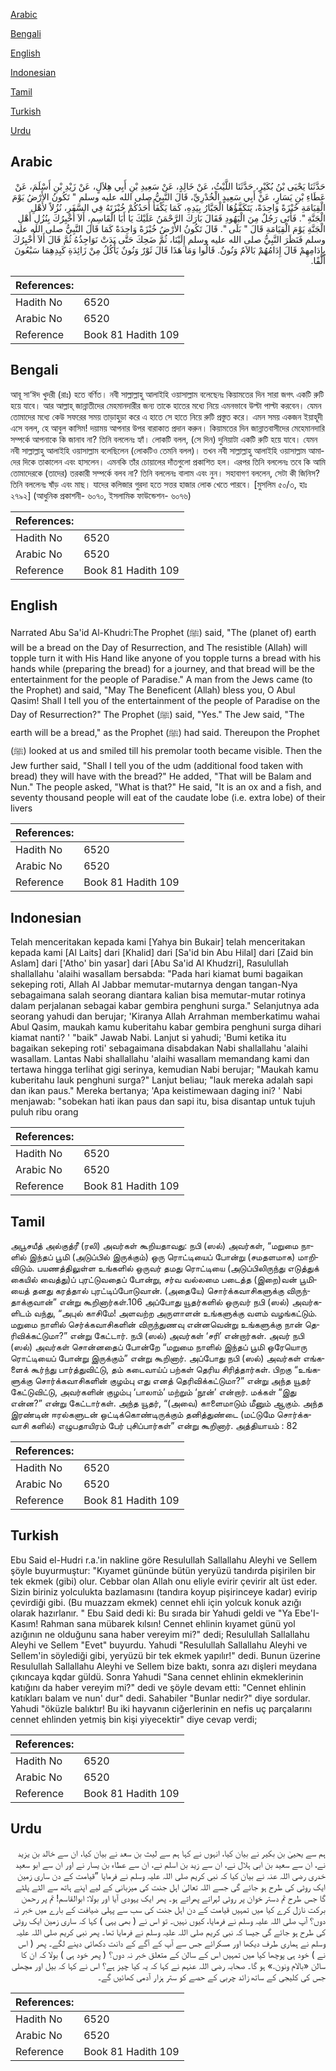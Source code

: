 [Arabic](#arabic)

[Bengali](#bengali)

[English](#english)

[Indonesian](#indonesian)

[Tamil](#tamil)

[Turkish](#turkish)

[Urdu](#urdu)

## Arabic


<div dir="rtl" lang="ar" style={{fontSize:'larger',backgroundColor:'#f8f9fa',padding:20}}>
حَدَّثَنَا يَحْيَى بْنُ بُكَيْرٍ، حَدَّثَنَا اللَّيْثُ، عَنْ خَالِدٍ، عَنْ سَعِيدِ بْنِ أَبِي هِلاَلٍ، عَنْ زَيْدِ بْنِ أَسْلَمَ، عَنْ عَطَاءِ بْنِ يَسَارٍ، عَنْ أَبِي سَعِيدٍ الْخُدْرِيِّ، قَالَ النَّبِيُّ صلى الله عليه وسلم ‏"‏ تَكُونُ الأَرْضُ يَوْمَ الْقِيَامَةِ خُبْزَةً وَاحِدَةً، يَتَكَفَّؤُهَا الْجَبَّارُ بِيَدِهِ، كَمَا يَكْفَأُ أَحَدُكُمْ خُبْزَتَهُ فِي السَّفَرِ، نُزُلاً لأَهْلِ الْجَنَّةِ ‏"‏‏.‏ فَأَتَى رَجُلٌ مِنَ الْيَهُودِ فَقَالَ بَارَكَ الرَّحْمَنُ عَلَيْكَ يَا أَبَا الْقَاسِمِ، أَلاَ أُخْبِرُكَ بِنُزُلِ أَهْلِ الْجَنَّةِ يَوْمَ الْقِيَامَةِ قَالَ ‏"‏ بَلَى ‏"‏‏.‏ قَالَ تَكُونُ الأَرْضُ خُبْزَةً وَاحِدَةً كَمَا قَالَ النَّبِيُّ صلى الله عليه وسلم فَنَظَرَ النَّبِيُّ صلى الله عليه وسلم إِلَيْنَا، ثُمَّ ضَحِكَ حَتَّى بَدَتْ نَوَاجِذُهُ ثُمَّ قَالَ أَلاَ أُخْبِرُكَ بِإِدَامِهِمْ قَالَ إِدَامُهُمْ بَالاَمٌ وَنُونٌ‏.‏ قَالُوا وَمَا هَذَا قَالَ ثَوْرٌ وَنُونٌ يَأْكُلُ مِنْ زَائِدَةِ كَبِدِهِمَا سَبْعُونَ أَلْفًا‏.‏
</div>
<div style={{backgroundColor:'#f8f9fa',padding:20, marginBottom: 10}}><table> <thead> <tr> <th>References:</th> <th></th> </tr> </thead> <tbody><tr><td>Hadith No</td><td>6520</td></tr><tr><td>Arabic No</td><td>6520</td></tr><tr><td>Reference</td><td>Book 81 Hadith 109</td></tr></tbody></table></div>

## Bengali


<div dir="ltr" lang="bn" style={{fontSize:'larger',backgroundColor:'#f8f9fa',padding:20}}>
আবূ সা‘ঈদ খুদরী (রাঃ) হতে বর্ণিত। নবী সাল্লাল্লাহু আলাইহি ওয়াসাল্লাম বলেছেনঃ কিয়ামতের দিন সারা জগৎ একটি রুটি হয়ে যাবে। আর আল্লাহ্ জান্নাতীদের মেহমানদারীর জন্য তাকে হাতের মধ্যে নিয়ে এমনভাবে উল্টা পাল্টা করবেন। যেমন তোমাদের মধ্যে কেউ সফরের সময় তাড়াহুড়া করে এ হাতে সে হাতে নিয়ে রুটি প্রস্তুত করে। এমন সময় একজন ইয়াহূদী এসে বলল, হে আবুল কাসিম! দয়াময় আপনার উপর বারাকাত প্রদান করুন। কিয়ামতের দিন জান্নাতবাসীদের মেহেমানদারি সম্পর্কে আপনাকে কি জানাব না? তিনি বললেনঃ হ্যাঁ। লোকটি বলল, (সে দিন) দুনিয়াটা একটি রুটি হয়ে যাবে। যেমন নবী সাল্লাল্লাহু আলাইহি ওয়াসাল্লাম বলেছিলেন (লোকটিও তেমনি বলল)। তখন নবী সাল্লাল্লাহু আলাইহি ওয়াসাল্লাম আমাদের দিকে তাকালেন এবং হাসলেন। এমনকি তাঁর চোয়ালের দাঁতগুলো প্রকাশিত হল। এরপর তিনি বললেনঃ তবে কি আমি তোমাদেরকে (তাদের) তরকারী সম্পর্কে বলব না? তিনি বললেনঃ বালাম এবং নুন। সহাবাগণ বললেন, সেটা কী জিনিস? তিনি বললেনঃ ষাঁড় এবং মাছ। যাদের কলিজার গুরদা হতে সত্তর হাজার লোক খেতে পারবে। [মুসলিম ৫০/৩, হাঃ ২৭৯২] (আধুনিক প্রকাশনী- ৬০৭০, ইসলামিক ফাউন্ডেশন- ৬০৭৬)
</div>
<div style={{backgroundColor:'#f8f9fa',padding:20, marginBottom: 10}}><table> <thead> <tr> <th>References:</th> <th></th> </tr> </thead> <tbody><tr><td>Hadith No</td><td>6520</td></tr><tr><td>Arabic No</td><td>6520</td></tr><tr><td>Reference</td><td>Book 81 Hadith 109</td></tr></tbody></table></div>

## English


<div dir="ltr" lang="en" style={{fontSize:'larger',backgroundColor:'#f8f9fa',padding:20}}>
Narrated Abu Sa'id Al-Khudri:The Prophet (ﷺ) said, "The (planet of) earth will be a bread on the Day of Resurrection, and The resistible (Allah) will topple turn it with His Hand like anyone of you topple turns a bread with his hands while (preparing the bread) for a journey, and that bread will be the entertainment for the people of Paradise." A man from the Jews came (to the Prophet) and said, "May The Beneficent (Allah) bless you, O Abul Qasim! Shall I tell you of the entertainment of the people of Paradise on the Day of Resurrection?" The Prophet (ﷺ) said, "Yes." The Jew said, "The earth will be a bread," as the Prophet (ﷺ) had said. Thereupon the Prophet (ﷺ) looked at us and smiled till his premolar tooth became visible. Then the Jew further said, "Shall I tell you of the udm (additional food taken with bread) they will have with the bread?" He added, "That will be Balam and Nun." The people asked, "What is that?" He said, "It is an ox and a fish, and seventy thousand people will eat of the caudate lobe (i.e. extra lobe) of their livers
</div>
<div style={{backgroundColor:'#f8f9fa',padding:20, marginBottom: 10}}><table> <thead> <tr> <th>References:</th> <th></th> </tr> </thead> <tbody><tr><td>Hadith No</td><td>6520</td></tr><tr><td>Arabic No</td><td>6520</td></tr><tr><td>Reference</td><td>Book 81 Hadith 109</td></tr></tbody></table></div>

## Indonesian


<div dir="ltr" lang="id" style={{fontSize:'larger',backgroundColor:'#f8f9fa',padding:20}}>
Telah menceritakan kepada kami [Yahya bin Bukair] telah menceritakan kepada kami [Al Laits] dari [Khalid] dari [Sa'id bin Abu Hilal] dari [Zaid bin Aslam] dari ['Atho' bin yasar] dari [Abu Sa'id Al Khudzri], Rasulullah shallallahu 'alaihi wasallam bersabda: "Pada hari kiamat bumi bagaikan sekeping roti, Allah Al Jabbar memutar-mutarnya dengan tangan-Nya sebagaimana salah seorang diantara kalian bisa memutar-mutar rotinya dalam perjalanan sebagai kabar gembira penghuni surga." Selanjutnya ada seorang yahudi dan berujar; 'Kiranya Allah Arrahman memberkatimu wahai Abul Qasim, maukah kamu kuberitahu kabar gembira penghuni surga dihari kiamat nanti? ' "baik" Jawab Nabi. Lanjut si yahudi; 'Bumi ketika itu bagaikan sekeping roti' sebagaimana disabdakan Nabi shallallahu 'alaihi wasallam. Lantas Nabi shallallahu 'alaihi wasallam memandang kami dan tertawa hingga terlihat gigi serinya, kemudian Nabi berujar; "Maukah kamu kuberitahu lauk penghuni surga?" Lanjut beliau; "lauk mereka adalah sapi dan ikan paus." Mereka bertanya; 'Apa keistimewaan daging ini? ' Nabi menjawab: "sobekan hati ikan paus dan sapi itu, bisa disantap untuk tujuh puluh ribu orang
</div>
<div style={{backgroundColor:'#f8f9fa',padding:20, marginBottom: 10}}><table> <thead> <tr> <th>References:</th> <th></th> </tr> </thead> <tbody><tr><td>Hadith No</td><td>6520</td></tr><tr><td>Arabic No</td><td>6520</td></tr><tr><td>Reference</td><td>Book 81 Hadith 109</td></tr></tbody></table></div>

## Tamil


<div dir="ltr" lang="ta" style={{fontSize:'larger',backgroundColor:'#f8f9fa',padding:20}}>
அபூசயீத் அல்குத்ரீ (ரலி) அவர்கள் கூறியதாவது: நபி (ஸல்) அவர்கள், “மறுமை நாளில் இந்தப் பூமி (அடுப்பில் இருக்கும்) ஒரு ரொட்டியைப் போன்று (சமதளமாக) மாறிவிடும். பயணத்திலுள்ள உங்களில் ஒருவர் தமது ரொட்டியை (அடுப்பிலிருந்து எடுத்துக் கையில் வைத்து)ப் புரட்டுவதைப் போன்று, சர்வ வல்லமை படைத்த (இறை)வன் பூமியைத் தனது கரத்தால் புரட்டிப்போடுவான். (அதையே) சொர்க்கவாசிகளுக்கு விருந்தாக்குவான்” என்று கூறினார்கள்.106 அப்போது யூதர்களில் ஒருவர் நபி (ஸல்) அவர்களிடம் வந்து, “அபுல் காசிமே! அளவற்ற அருளாளன் உங்களுக்கு வளம் வழங்கட்டும். மறுமை நாளில் செர்க்கவாசிகளின் விருந்துணவு என்னவென்று உங்களுக்கு நான் தெரிவிக்கட்டுமா?” என்று கேட்டார். நபி (ஸல்) அவர்கள் ‘சரி’ என்றார்கள். அவர் நபி (ஸல்) அவர்கள் சொன்னதைப் போன்றே “மறுமை நாளில் இந்தப் பூமி ஒரேயொரு ரொட்டியைப் போன்று இருக்கும்” என்று கூறினார். அப்போது நபி (ஸல்) அவர்கள் எங்களைக் கூர்ந்து பார்த்துவிட்டு, தம் கடைவாய்ப் பற்கள் தெரிய சிரித்தார்கள். பிறகு “உங்களுக்கு சொர்க்கவாசிகளின் குழம்பு எது எனத் தெரிவிக்கட்டுமா?” என்று அந்த யூதர் கேட்டுவிட்டு, அவர்களின் குழம்பு ‘பாலாம்’ மற்றும் ‘நூன்’ என்றார். மக்கள் “இது என்ன?” என்று கேட்டார்கள். அந்த யூதர், “(அவை) காளைமாடும் மீனும் ஆகும். அந்த இரண்டின் ஈரல்களுடன் ஒட்டிக்கொண்டிருக்கும் தனித்துண்டை (மட்டுமே சொர்க்கவாசி களில்) எழுபதாயிரம் பேர் புசிப்பார்கள்” என்று கூறினார். அத்தியாயம் : 82
</div>
<div style={{backgroundColor:'#f8f9fa',padding:20, marginBottom: 10}}><table> <thead> <tr> <th>References:</th> <th></th> </tr> </thead> <tbody><tr><td>Hadith No</td><td>6520</td></tr><tr><td>Arabic No</td><td>6520</td></tr><tr><td>Reference</td><td>Book 81 Hadith 109</td></tr></tbody></table></div>

## Turkish


<div dir="ltr" lang="tr" style={{fontSize:'larger',backgroundColor:'#f8f9fa',padding:20}}>
Ebu Said el-Hudri r.a.'in nakline göre Resulullah Sallallahu Aleyhi ve Sellem şöyle buyurmuştur: "Kıyamet gününde bütün yeryüzü tandırda pişirilen bir tek ekmek (gibi) olur. Cebbar olan Allah onu eliyle evirir çevirir alt üst eder. Sizin biriniz yolculukta bazlamasını (tandıra koyup pişirinceye kadar) evirip çevirdiği gibi. (Bu muazzam ekmek) cennet ehli için yolcuk konuk azığı olarak hazırlanır. " Ebu Said dedi ki: Bu sırada bir Yahudi geldi ve "Ya Ebe'I-Kasım! Rahman sana mübarek kılsın! Cennet ehlinin kıyamet günü yol azığının ne olduğunu sana haber vereyim mi?" dedi; Resulullah Sallallahu Aleyhi ve Sellem "Evet" buyurdu. Yahudi "Resulullah Sallallahu Aleyhi ve Sellem'in söylediği gibi, yeryüzü bir tek ekmek yapılır!" dedi. Bunun üzerine Resulullah Sallallahu Aleyhi ve Sellem bize baktı, sonra azı dişleri meydana çıkıncaya kqdar güldü. Sonra Yahudi "Sana cennet ehlinin ekmeklerinin katığını da haber vereyim mi?" dedi ve şöyle devam etti: "Cennet ehlinin katıkları balam ve nun' dur" dedi. Sahabiler "Bunlar nedir?" diye sordular. Yahudi "öküzle balıktır! Bu iki hayvanın ciğerlerinin en nefis uç parçalarını cennet ehlinden yetmiş bin kişi yiyecektir" diye cevap verdi;
</div>
<div style={{backgroundColor:'#f8f9fa',padding:20, marginBottom: 10}}><table> <thead> <tr> <th>References:</th> <th></th> </tr> </thead> <tbody><tr><td>Hadith No</td><td>6520</td></tr><tr><td>Arabic No</td><td>6520</td></tr><tr><td>Reference</td><td>Book 81 Hadith 109</td></tr></tbody></table></div>

## Urdu


<div dir="rtl" lang="ur" style={{fontSize:'larger',backgroundColor:'#f8f9fa',padding:20}}>
ہم سے یحییٰ بن بکیر نے بیان کیا، انہوں نے کہا ہم سے لیث بن سعد نے بیان کیا، ان سے خالد بن یزید نے، ان سے سعید بن ابی ہلال نے، ان سے زید بن اسلم نے، ان سے عطاء بن یسار نے اور ان سے ابو سعید خدری رضی اللہ عنہ نے بیان کیا کہ نبی کریم صلی اللہ علیہ وسلم نے فرمایا ”قیامت کے دن ساری زمین ایک روٹی کی طرح ہو جائے گی جسے اللہ تعالیٰ اہل جنت کی میزبانی کے لیے اپنے ہاتھ سے الٹے پلٹے گا جس طرح تم دستر خوان پر روٹی لہراتے پھراتے ہو۔ پھر ایک یہودی آیا اور بولا: ابوالقاسم! تم پر رحمن برکت نازل کرے کیا میں تمہیں قیامت کے دن اہل جنت کی سب سے پہلی ضیافت کے بارے میں خبر نہ دوں؟ آپ صلی اللہ علیہ وسلم نے فرمایا، کیوں نہیں۔ تو اس نے ( بھی یہی ) کہا کہ ساری زمین ایک روٹی کی طرح ہو جائے گی جیسا کہ نبی کریم صلی اللہ علیہ وسلم نے فرمایا تھا۔ پھر نبی کریم صلی اللہ علیہ وسلم نے ہماری طرف دیکھا اور مسکرائے جس سے آپ کے آگے کے دانت دکھائی دینے لگے۔ پھر ( اس نے ) خود ہی پوچھا کیا میں تمہیں اس کے سالن کے متعلق خبر نہ دوں؟ ( پھر خود ہی ) بولا کہ ان کا سالن «بالام ونون‏.‏» ہو گا۔ صحابہ رضی اللہ عنہم نے کہا کہ یہ کیا چیز ہے؟ اس نے کہا کہ بیل اور مچھلی جس کی کلیجی کے ساتھ زائد چربی کے حصے کو ستر ہزار آدمی کھائیں گے۔
</div>
<div style={{backgroundColor:'#f8f9fa',padding:20, marginBottom: 10}}><table> <thead> <tr> <th>References:</th> <th></th> </tr> </thead> <tbody><tr><td>Hadith No</td><td>6520</td></tr><tr><td>Arabic No</td><td>6520</td></tr><tr><td>Reference</td><td>Book 81 Hadith 109</td></tr></tbody></table></div>